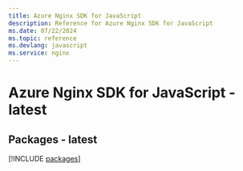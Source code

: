 ```yaml
---
title: Azure Nginx SDK for JavaScript
description: Reference for Azure Nginx SDK for JavaScript
ms.date: 07/22/2024
ms.topic: reference
ms.devlang: javascript
ms.service: nginx
---
```

# Azure Nginx SDK for JavaScript - latest
## Packages - latest
[!INCLUDE [packages](nginx-index.md)]